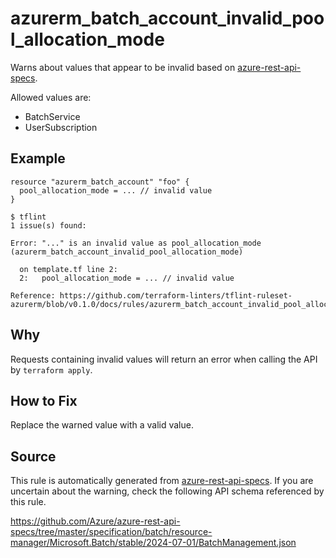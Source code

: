<!--- This file generated by `tools/apispec-rule-gen/main.go`. DO NOT EDIT --->

# azurerm_batch_account_invalid_pool_allocation_mode

Warns about values that appear to be invalid based on [azure-rest-api-specs](https://github.com/Azure/azure-rest-api-specs).

Allowed values are:
- BatchService
- UserSubscription

## Example

```hcl
resource "azurerm_batch_account" "foo" {
  pool_allocation_mode = ... // invalid value
}
```

```
$ tflint
1 issue(s) found:

Error: "..." is an invalid value as pool_allocation_mode (azurerm_batch_account_invalid_pool_allocation_mode)

  on template.tf line 2:
  2:   pool_allocation_mode = ... // invalid value

Reference: https://github.com/terraform-linters/tflint-ruleset-azurerm/blob/v0.1.0/docs/rules/azurerm_batch_account_invalid_pool_allocation_mode.md

```

## Why

Requests containing invalid values will return an error when calling the API by `terraform apply`.

## How to Fix

Replace the warned value with a valid value.

## Source

This rule is automatically generated from [azure-rest-api-specs](https://github.com/Azure/azure-rest-api-specs). If you are uncertain about the warning, check the following API schema referenced by this rule.

https://github.com/Azure/azure-rest-api-specs/tree/master/specification/batch/resource-manager/Microsoft.Batch/stable/2024-07-01/BatchManagement.json
